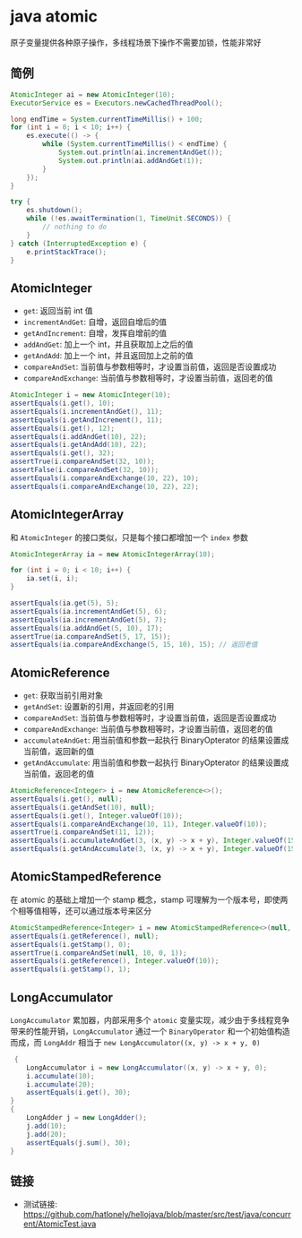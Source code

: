 # java atomic

原子变量提供各种原子操作，多线程场景下操作不需要加锁，性能非常好

## 简例

``` java
AtomicInteger ai = new AtomicInteger(10);
ExecutorService es = Executors.newCachedThreadPool();

long endTime = System.currentTimeMillis() + 100;
for (int i = 0; i < 10; i++) {
    es.execute(() -> {
        while (System.currentTimeMillis() < endTime) {
            System.out.println(ai.incrementAndGet());
            System.out.println(ai.addAndGet(1));
        }
    });
}

try {
    es.shutdown();
    while (!es.awaitTermination(1, TimeUnit.SECONDS)) {
        // nothing to do
    }
} catch (InterruptedException e) {
    e.printStackTrace();
}
```

## AtomicInteger

- `get`: 返回当前 int 值
- `incrementAndGet`: 自增，返回自增后的值
- `getAndIncrement`: 自增，发挥自增前的值
- `addAndGet`: 加上一个 int，并且获取加上之后的值
- `getAndAdd`: 加上一个 int，并且返回加上之前的值
- `compareAndSet`: 当前值与参数相等时，才设置当前值，返回是否设置成功
- `compareAndExchange`: 当前值与参数相等时，才设置当前值，返回老的值

``` java
AtomicInteger i = new AtomicInteger(10);
assertEquals(i.get(), 10);
assertEquals(i.incrementAndGet(), 11);
assertEquals(i.getAndIncrement(), 11);
assertEquals(i.get(), 12);
assertEquals(i.addAndGet(10), 22);
assertEquals(i.getAndAdd(10), 22);
assertEquals(i.get(), 32);
assertTrue(i.compareAndSet(32, 10));
assertFalse(i.compareAndSet(32, 10));
assertEquals(i.compareAndExchange(10, 22), 10);
assertEquals(i.compareAndExchange(10, 22), 22);
```

## AtomicIntegerArray

和 `AtomicInteger` 的接口类似，只是每个接口都增加一个 `index` 参数

``` java
AtomicIntegerArray ia = new AtomicIntegerArray(10);

for (int i = 0; i < 10; i++) {
    ia.set(i, i);
}

assertEquals(ia.get(5), 5);
assertEquals(ia.incrementAndGet(5), 6);
assertEquals(ia.incrementAndGet(5), 7);
assertEquals(ia.addAndGet(5, 10), 17);
assertTrue(ia.compareAndSet(5, 17, 15));
assertEquals(ia.compareAndExchange(5, 15, 10), 15); // 返回老值
```

## AtomicReference

- `get`: 获取当前引用对象
- `getAndSet`: 设置新的引用，并返回老的引用
- `compareAndSet`: 当前值与参数相等时，才设置当前值，返回是否设置成功
- `compareAndExchange`: 当前值与参数相等时，才设置当前值，返回老的值
- `accumulateAndGet`: 用当前值和参数一起执行 BinaryOpterator 的结果设置成当前值，返回新的值
- `getAndAccumulate`: 用当前值和参数一起执行 BinaryOpterator 的结果设置成当前值，返回老的值

``` java
AtomicReference<Integer> i = new AtomicReference<>();
assertEquals(i.get(), null);
assertEquals(i.getAndSet(10), null);
assertEquals(i.get(), Integer.valueOf(10));
assertEquals(i.compareAndExchange(10, 11), Integer.valueOf(10));
assertTrue(i.compareAndSet(11, 12));
assertEquals(i.accumulateAndGet(3, (x, y) -> x + y), Integer.valueOf(15));
assertEquals(i.getAndAccumulate(3, (x, y) -> x + y), Integer.valueOf(15));
```

## AtomicStampedReference

在 atomic 的基础上增加一个 stamp 概念，stamp 可理解为一个版本号，即使两个相等值相等，还可以通过版本号来区分

``` java
AtomicStampedReference<Integer> i = new AtomicStampedReference<>(null, 0);
assertEquals(i.getReference(), null);
assertEquals(i.getStamp(), 0);
assertTrue(i.compareAndSet(null, 10, 0, 1));
assertEquals(i.getReference(), Integer.valueOf(10));
assertEquals(i.getStamp(), 1);
```

## LongAccumulator

`LongAccumulator` 累加器，内部采用多个 `atomic` 变量实现，减少由于多线程竞争带来的性能开销，`LongAccumulator` 通过一个 `BinaryOperator` 和一个初始值构造而成，而 `LongAddr` 相当于 `new LongAccumulator((x, y) -> x + y, 0)`

``` java
 {
    LongAccumulator i = new LongAccumulator((x, y) -> x + y, 0);
    i.accumulate(10);
    i.accumulate(20);
    assertEquals(i.get(), 30);
}
{
    LongAdder j = new LongAdder();
    j.add(10);
    j.add(20);
    assertEquals(j.sum(), 30);
}
```

## 链接

- 测试链接: <https://github.com/hatlonely/hellojava/blob/master/src/test/java/concurrent/AtomicTest.java>

